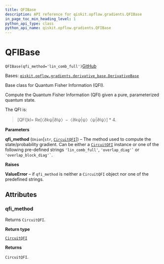 ```yaml
---
title: QFIBase
description: API reference for qiskit.opflow.gradients.QFIBase
in_page_toc_min_heading_level: 1
python_api_type: class
python_api_name: qiskit.opflow.gradients.QFIBase
---
```


# QFIBase

<span id="qiskit.opflow.gradients.QFIBase" />

`QFIBase(qfi_method='lin_comb_full')`[GitHub](https://github.com/qiskit/qiskit/tree/stable/0.20/qiskit/opflow/gradients/qfi_base.py "view source code")

Bases: [`qiskit.opflow.gradients.derivative_base.DerivativeBase`](qiskit.opflow.gradients.DerivativeBase "qiskit.opflow.gradients.derivative_base.DerivativeBase")

Base class for Quantum Fisher Information (QFI).

Compute the Quantum Fisher Information (QFI) given a pure, parameterized quantum state.

The QFI is:

> \[QFI]kl= Re\[〈∂kψ|∂lψ〉−〈∂kψ|ψ〉〈ψ|∂lψ〉] \* 4.

**Parameters**

**qfi\_method** (`Union`\[`str`, [`CircuitQFI`](qiskit.opflow.gradients.CircuitQFI "qiskit.opflow.gradients.circuit_qfis.circuit_qfi.CircuitQFI")]) – The method used to compute the state/probability gradient. Can be either a [`CircuitQFI`](qiskit.opflow.gradients.CircuitQFI "qiskit.opflow.gradients.CircuitQFI") instance or one of the following pre-defined strings `'lin_comb_full'`, `` 'overlap_diag'` `` or `` 'overlap_block_diag'` ``.

**Raises**

**ValueError** – if `qfi_method` is neither a `CircuitQFI` object nor one of the predefined strings.

## Attributes

<span id="qiskit.opflow.gradients.QFIBase.qfi_method" />

### qfi\_method

Returns `CircuitQFI`.

**Return type**

[`CircuitQFI`](qiskit.opflow.gradients.CircuitQFI "qiskit.opflow.gradients.circuit_qfis.circuit_qfi.CircuitQFI")

**Returns**

`CircuitQFI`.

